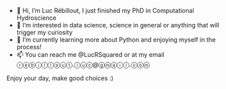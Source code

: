 - 👋 Hi, I’m Luc Rébillout, I just finished my PhD in Computational Hydroscience
- 👀 I’m interested in data science, science in general or anything that will trigger my curiosity
- 🌱 I’m currently learning more about Python and enjoying myself in the process!
- 📫 You can reach me @LucRSquared or at my email ⓡⓔⓑⓘⓛⓛⓞⓤⓣ.ⓛⓤⓒ@ⓖⓜⓐⓘⓛ.ⓒⓞⓜ

Enjoy your day, make good choices :)

<!---
LucRSquared/LucRSquared is a ✨ special ✨ repository because its `README.md` (this file) appears on your GitHub profile.
You can click the Preview link to take a look at your changes.
--->

